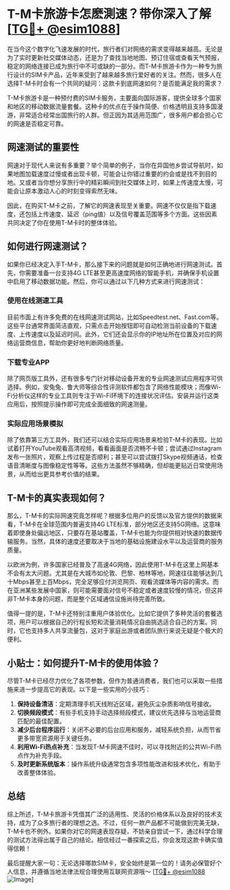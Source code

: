 # T-M卡旅游卡怎麽測速？带你深入了解[[TG💪+ @esim1088](https://t.me/s/esim1088)]

在当今这个数字化飞速发展的时代，旅行者们对网络的需求变得越来越高。无论是为了实时更新社交媒体动态，还是为了查找当地地图、预订住宿或查看天气预报，稳定的网络连接已成为旅行中不可或缺的一部分。而T-M卡旅游卡作为一种专为旅行设计的SIM卡产品，近年来受到了越来越多旅行爱好者的关注。然而，很多人在选择T-M卡时会有一个共同的疑问：这款卡到底网速如何？是否能满足我的需求？

T-M卡旅游卡是一种预付费的SIM卡服务，主要面向国际游客，提供全球多个国家和地区的移动数据流量套餐。这种卡的优点在于操作简便、价格透明且支持多国漫游，非常适合经常出国旅行的人群。但正因为其适用范围广，很多用户都会担心它的网速是否稳定可靠。

## 网速测试的重要性

网速对于现代人来说有多重要？举个简单的例子，当你在异国他乡尝试导航时，如果地图加载速度过慢或者出现卡顿，可能会让你错过重要的约会或是找不到目的地。又或者当你想分享旅行中的精彩瞬间到社交媒体上时，如果上传速度太慢，可能会让原本激动人心的时刻变得索然无味。

因此，在购买T-M卡之前，了解它的网速表现至关重要。网速不仅仅是指下载速度，还包括上传速度、延迟（ping值）以及信号覆盖范围等多个方面。这些因素共同决定了你在使用T-M卡时的整体体验。

## 如何进行网速测试？

如果你已经决定入手T-M卡，那么接下来的问题就是如何正确地进行网速测试。首先，你需要准备一台支持4G LTE甚至更高速度网络的智能手机，并确保手机设置中启用了移动数据功能。然后，你可以通过以下几种方式来进行网速测试：

### 使用在线测速工具

目前市面上有许多免费的在线网速测试网站，比如Speedtest.net、Fast.com等。这些平台通常界面简洁直观，只需点击开始按钮即可自动检测当前设备的下载速度、上传速度以及延迟时间。此外，它们还会显示你的IP地址所在位置及对应的网络运营商信息，帮助你更好地判断网络质量。

### 下载专业APP

除了网页版工具外，还有很多专门针对移动设备开发的专业网速测试应用程序可供选择。例如，安兔兔、鲁大师等综合性评测软件都包含了网络性能模块；而像Wi-Fi分析仪这样的专业工具则专注于Wi-Fi环境下的连接状况评估。安装并运行这类应用后，按照提示操作即可完成全面细致的网速测量。

### 实际应用场景模拟

除了依靠第三方工具外，我们还可以结合实际应用场景来检验T-M卡的表现。比如试着打开YouTube观看高清视频，看看画面是否流畅不卡顿；尝试通过Instagram发布一张照片，观察上传过程是否顺利；甚至可以尝试拨打Skype视频通话，检查语音清晰度与图像稳定性等等。这些方法虽然不够精确，但却能更贴近日常使用场景，从而给出更具参考价值的结果。

## T-M卡的真实表现如何？

那么，T-M卡的实际网速究竟怎样呢？根据多位用户的反馈以及官方提供的数据来看，T-M卡在全球范围内普遍支持4G LTE标准，部分地区还支持5G网络。这意味着即使身处偏远地区，只要存在基站覆盖，T-M卡也能为你提供相对快速的数据传输服务。当然，具体的速度还要取决于当地的基础设施建设水平以及运营商的服务质量。

以欧洲为例，许多国家已经普及了高速4G网络，因此使用T-M卡在这里上网基本不会有太大问题。尤其是在大城市如伦敦、巴黎、柏林等地，网速往往能够达到几十Mbps甚至上百Mbps，完全足够应付浏览网页、观看流媒体等内容的需求。而在亚洲某些发展中国家，则可能需要面对信号不稳定或者速度较慢的情况，但这并非T-M卡本身的问题，而是整个区域通信设施尚待完善所致。

值得一提的是，T-M卡还特别注重用户体验优化。比如它提供了多种灵活的套餐选项，用户可以根据自己的行程长短和流量消耗情况自由挑选适合自己的方案。同时，它也支持多人共享流量包，这对于家庭出游或者团队旅行来说无疑是个极大的便利。

## 小贴士：如何提升T-M卡的使用体验？

尽管T-M卡已经尽力优化了各项参数，但作为普通消费者，我们也可以采取一些措施来进一步提高它的表现。以下是一些实用的小技巧：

1. **保持设备清洁**：定期清理手机天线附近区域，避免灰尘杂质影响信号接收。
2. **切换频段模式**：有些手机支持手动选择频段模式，建议优先选择与当地运营商匹配的最佳配置。
3. **减少后台程序运行**：关闭不必要的后台应用和服务，减轻系统负担，从而节省更多带宽资源用于关键任务。
4. **利用Wi-Fi热点补充**：当发现T-M卡网速不佳时，可以寻找附近的公共Wi-Fi热点作为补充手段。
5. **及时更新系统版本**：操作系统升级通常包含多项性能改进和技术优化，有助于改善整体体验。

## 总结

综上所述，T-M卡旅游卡凭借其广泛的适用性、灵活的价格体系以及良好的技术支持，成为了众多旅行者的理想之选。不过，任何一款产品都不可能做到完美无缺，T-M卡也不例外。如果你对它的网速表现存疑，不妨亲自尝试一下，通过科学合理的测试方法得出属于自己的结论。相信经过一番探索之后，你会发现这款卡确实值得信赖！

最后提醒大家一句：无论选择哪款SIM卡，安全始终是第一位的！请务必保管好个人信息，并遵循当地法律法规合理使用互联网资源哦～ [[TG💪+ @esim1088](https://t.me/s/esim1088) ![Image](https://i.postimg.cc/4NQfJmqS/Snipaste-2025-05-13-00-14-12.png)]